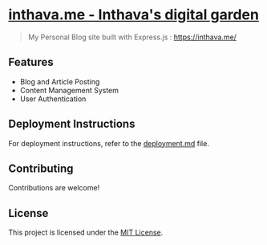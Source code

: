 # [inthava.me - Inthava's digital garden](https://inthava.me/)
> My Personal Blog site built with Express.js : https://inthava.me/ 
## Features
- Blog and Article Posting
- Content Management System
- User Authentication
## Deployment Instructions
For deployment instructions, refer to the [deployment.md](deployment.md) file.
## Contributing
Contributions are welcome!
## License
This project is licensed under the [MIT License](LICENSE).
